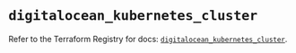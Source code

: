 # `digitalocean_kubernetes_cluster`

Refer to the Terraform Registry for docs: [`digitalocean_kubernetes_cluster`](https://registry.terraform.io/providers/digitalocean/digitalocean/2.44.1/docs/resources/kubernetes_cluster).
